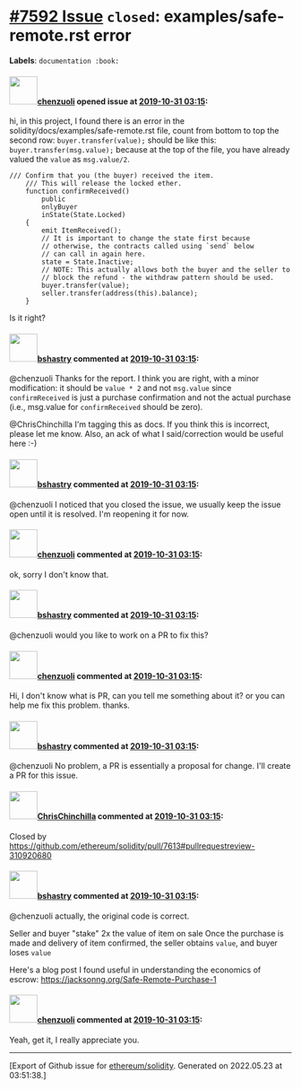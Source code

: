 # [\#7592 Issue](https://github.com/ethereum/solidity/issues/7592) `closed`: examples/safe-remote.rst error
**Labels**: `documentation :book:`


#### <img src="https://avatars.githubusercontent.com/u/28354442?u=8ce7fc014d1f05cb15318622b814e1845ab5c4a3&v=4" width="50">[chenzuoli](https://github.com/chenzuoli) opened issue at [2019-10-31 03:15](https://github.com/ethereum/solidity/issues/7592):

hi, in this project, I found there is an error in the solidity/docs/examples/safe-remote.rst  file, count from bottom to top the second row:
`buyer.transfer(value);`
should be like this:
`buyer.transfer(msg.value);`
because at the top of the file, you have already valued the `value` as `msg.value/2`.

```  
/// Confirm that you (the buyer) received the item.
    /// This will release the locked ether.
    function confirmReceived()
        public
        onlyBuyer
        inState(State.Locked)
    {
        emit ItemReceived();
        // It is important to change the state first because
        // otherwise, the contracts called using `send` below
        // can call in again here.
        state = State.Inactive;
        // NOTE: This actually allows both the buyer and the seller to
        // block the refund - the withdraw pattern should be used.
        buyer.transfer(value);
        seller.transfer(address(this).balance);
    }
```

Is it right?

#### <img src="https://avatars.githubusercontent.com/u/2388185?v=4" width="50">[bshastry](https://github.com/bshastry) commented at [2019-10-31 03:15](https://github.com/ethereum/solidity/issues/7592#issuecomment-548265457):

@chenzuoli Thanks for the report. I think you are right, with a minor modification: it should be `value * 2` and not `msg.value` since `confirmReceived` is just a purchase confirmation and not the actual purchase (i.e., msg.value for `confirmReceived` should be zero).

@ChrisChinchilla I'm tagging this as docs. If you think this is incorrect, please let me know. Also, an ack of what I said/correction would be useful here :-)

#### <img src="https://avatars.githubusercontent.com/u/2388185?v=4" width="50">[bshastry](https://github.com/bshastry) commented at [2019-10-31 03:15](https://github.com/ethereum/solidity/issues/7592#issuecomment-548392882):

@chenzuoli I noticed that you closed the issue, we usually keep the issue open until it is resolved. I'm reopening it for now.

#### <img src="https://avatars.githubusercontent.com/u/28354442?u=8ce7fc014d1f05cb15318622b814e1845ab5c4a3&v=4" width="50">[chenzuoli](https://github.com/chenzuoli) commented at [2019-10-31 03:15](https://github.com/ethereum/solidity/issues/7592#issuecomment-548394558):

ok, sorry I don't know that.

#### <img src="https://avatars.githubusercontent.com/u/2388185?v=4" width="50">[bshastry](https://github.com/bshastry) commented at [2019-10-31 03:15](https://github.com/ethereum/solidity/issues/7592#issuecomment-548754430):

@chenzuoli would you like to work on a PR to fix this?

#### <img src="https://avatars.githubusercontent.com/u/28354442?u=8ce7fc014d1f05cb15318622b814e1845ab5c4a3&v=4" width="50">[chenzuoli](https://github.com/chenzuoli) commented at [2019-10-31 03:15](https://github.com/ethereum/solidity/issues/7592#issuecomment-549020263):

Hi, I don't know what is PR, can you tell me something about it? or you can help me fix this problem. thanks.

#### <img src="https://avatars.githubusercontent.com/u/2388185?v=4" width="50">[bshastry](https://github.com/bshastry) commented at [2019-10-31 03:15](https://github.com/ethereum/solidity/issues/7592#issuecomment-549255370):

@chenzuoli No problem, a PR is essentially a proposal for change. I'll create a PR for this issue.

#### <img src="https://avatars.githubusercontent.com/u/42080?u=37db5129c5c71d0293952c8a1a2ef1c181e0e1d6&v=4" width="50">[ChrisChinchilla](https://github.com/ChrisChinchilla) commented at [2019-10-31 03:15](https://github.com/ethereum/solidity/issues/7592#issuecomment-549257932):

Closed by https://github.com/ethereum/solidity/pull/7613#pullrequestreview-310920680

#### <img src="https://avatars.githubusercontent.com/u/2388185?v=4" width="50">[bshastry](https://github.com/bshastry) commented at [2019-10-31 03:15](https://github.com/ethereum/solidity/issues/7592#issuecomment-549313883):

@chenzuoli actually, the original code is correct.

Seller and buyer "stake" 2x the value of item on sale
Once the purchase is made and delivery of item confirmed, the seller obtains `value`, and buyer loses `value`

Here's a blog post I found useful in understanding the economics of escrow: https://jacksonng.org/Safe-Remote-Purchase-1

#### <img src="https://avatars.githubusercontent.com/u/28354442?u=8ce7fc014d1f05cb15318622b814e1845ab5c4a3&v=4" width="50">[chenzuoli](https://github.com/chenzuoli) commented at [2019-10-31 03:15](https://github.com/ethereum/solidity/issues/7592#issuecomment-549354249):

Yeah, get it, I really appreciate you.


-------------------------------------------------------------------------------



[Export of Github issue for [ethereum/solidity](https://github.com/ethereum/solidity). Generated on 2022.05.23 at 03:51:38.]

